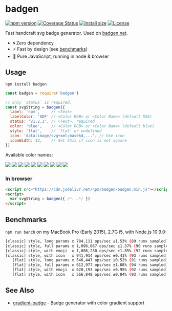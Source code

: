 # badgen

[![npm version][npm-src]][npm-href]
[![Coverage Status][coveralls-src]][coveralls-href]
[![Install size][packagephobia-src]][packagephobia-href]
[![License][license-src]][license-href]

Fast handcraft svg badge generator. Used on [badgen.net](https://badgen.net).

- 🌀 Zero dependency
- ⚡️ Fast by design (see [benchmarks](#benchmarks))
- 👯‍ Pure JavaScript, running in node & browser

## Usage

`npm install badgen`

```javascript
const badgen = require('badgen')

// only `status` is required.
const svgString = badgen({
  label: 'npm',     // <Text>
  labelColor: 'ADF' // <Color RGB> or <Color Name> (default 555)
  status: 'v1.2.3', // <Text>, required
  color: 'blue',    // <Color RGB> or <Color Name> (default blue)
  style: 'flat',    // 'flat' or undefined
  icon: 'data:image/svg+xml;base64,...', // Use icon
  iconWidth: 13,    // Set this if icon is not square
})
```

Available color names:

![](https://badgen.net/badge/color/blue/blue)
![](https://badgen.net/badge/color/cyan/cyan)
![](https://badgen.net/badge/color/green/green)
![](https://badgen.net/badge/color/yellow/yellow)
![](https://badgen.net/badge/color/orange/orange)
![](https://badgen.net/badge/color/red/red)
![](https://badgen.net/badge/color/pink/pink)
![](https://badgen.net/badge/color/purple/purple)
![](https://badgen.net/badge/color/grey/grey)
![](https://badgen.net/badge/color/black/black)

### In browser

```html
<script src="https://cdn.jsdelivr.net/npm/badgen/badgen.min.js"></script>
<script>
  var svgString = badgen({ /*...*/ })
</script>
```

## Benchmarks

`npm run bench` on my MacBook Pro (Early 2015), 2.7G i5, with Node.js 10.9.0:

```bash
[classic] style, long params x 784,111 ops/sec ±1.53% (89 runs sampled)
[classic] style, full params x 1,096,667 ops/sec ±1.37% (90 runs sampled)
[classic] style, with emoji  x 1,086,230 ops/sec ±1.85% (92 runs sampled)
[classic] style, with icon   x 941,914 ops/sec ±0.41% (93 runs sampled)
   [flat] style, long params x 546,447 ops/sec ±0.52% (91 runs sampled)
   [flat] style, full params x 612,977 ops/sec ±1.08% (94 runs sampled)
   [flat] style, with emoji  x 620,193 ops/sec ±0.95% (92 runs sampled)
   [flat] style, with icon   x 566,848 ops/sec ±0.84% (93 runs sampled)
```

## See Also

- [gradient-badge][gradient-badge] - Badge generator with color gradient support

[npm-src]: https://badgen.net/npm/v/badgen
[npm-href]: https://www.npmjs.com/package/badgen
[packagephobia-src]: https://badgen.net/packagephobia/install/badgen
[packagephobia-href]: https://packagephobia.now.sh/result?p=badgen
[coveralls-src]: https://badgen.net/coveralls/c/github/amio/badgen/master
[coveralls-href]: https://coveralls.io/github/amio/badgen?branch=master
[license-src]: https://badgen.net/github/license/amio/badgen
[license-href]: LICENSE.md
[gradient-badge]: https://github.com/bokub/gradient-badge
